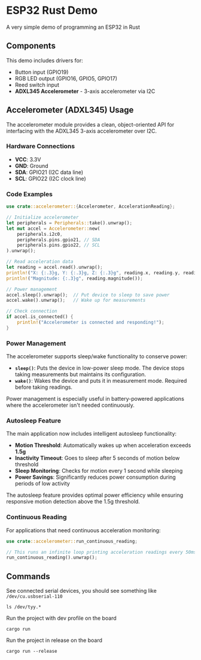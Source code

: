 # ESP32 Rust Demo

A very simple demo of programming an ESP32 in Rust

## Components

This demo includes drivers for:
- Button input (GPIO19)
- RGB LED output (GPIO16, GPIO5, GPIO17)
- Reed switch input
- **ADXL345 Accelerometer** - 3-axis accelerometer via I2C

## Accelerometer (ADXL345) Usage

The accelerometer module provides a clean, object-oriented API for interfacing with the ADXL345 3-axis accelerometer over I2C.

### Hardware Connections
- **VCC**: 3.3V
- **GND**: Ground  
- **SDA**: GPIO21 (I2C data line)
- **SCL**: GPIO22 (I2C clock line)

### Code Examples

```rust
use crate::accelerometer::{Accelerometer, AccelerationReading};

// Initialize accelerometer
let peripherals = Peripherals::take().unwrap();
let mut accel = Accelerometer::new(
    peripherals.i2c0,
    peripherals.pins.gpio21, // SDA
    peripherals.pins.gpio22, // SCL
).unwrap();

// Read acceleration data
let reading = accel.read().unwrap();
println!("X: {:.3}g, Y: {:.3}g, Z: {:.3}g", reading.x, reading.y, reading.z);
println!("Magnitude: {:.3}g", reading.magnitude());

// Power management
accel.sleep().unwrap();  // Put device to sleep to save power
accel.wake().unwrap();   // Wake up for measurements

// Check connection
if accel.is_connected() {
    println!("Accelerometer is connected and responding!");
}
```

### Power Management

The accelerometer supports sleep/wake functionality to conserve power:

- **`sleep()`**: Puts the device in low-power sleep mode. The device stops taking measurements but maintains its configuration.
- **`wake()`**: Wakes the device and puts it in measurement mode. Required before taking readings.

Power management is especially useful in battery-powered applications where the accelerometer isn't needed continuously.

### Autosleep Feature

The main application now includes intelligent autosleep functionality:

- **Motion Threshold**: Automatically wakes up when acceleration exceeds **1.5g**
- **Inactivity Timeout**: Goes to sleep after 5 seconds of motion below threshold
- **Sleep Monitoring**: Checks for motion every 1 second while sleeping
- **Power Savings**: Significantly reduces power consumption during periods of low activity

The autosleep feature provides optimal power efficiency while ensuring responsive motion detection above the 1.5g threshold.

### Continuous Reading

For applications that need continuous acceleration monitoring:

```rust
use crate::accelerometer::run_continuous_reading;

// This runs an infinite loop printing acceleration readings every 50ms
run_continuous_reading().unwrap();
```

## Commands

See connected serial devices, you should see something like
`/dev/cu.usbserial-110`

```shell
ls /dev/tyy.*
```

Run the project with dev profile on the board

```shell
cargo run
```

Run the project in release on the board

```shell
cargo run --release
```
